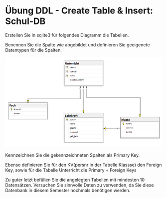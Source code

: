 # Übung DDL - Create Table & Insert: Schul-DB

Erstellen Sie in sqlite3 für folgendes Diagramm die Tabellen.

Benennen Sie die Spalte wie abgebildet und definieren Sie geeigenete Datentypen für die Spalten.

![](image.png)

Kennzeichnen Sie die gekennzeichneten Spalten als Primary Key.

Ebenso definieren Sie für den KV(persnr in der Tabelle Klassse) den Foreign Key, sowie für die Tabelle Unterricht die Primary + Foreign Keys

Zu guter letzt befüllen Sie die angelegten Tabellen mit mindesten 10 Datensätzen. Versuchen Sie sinnvolle Daten zu verwenden, da Sie diese Datenbank in diesem Semester nochmals benötigen werden.
